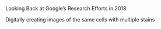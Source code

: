 Looking Back at Google’s Research Efforts in 2018

Digitally creating images of the same cells with multiple stains